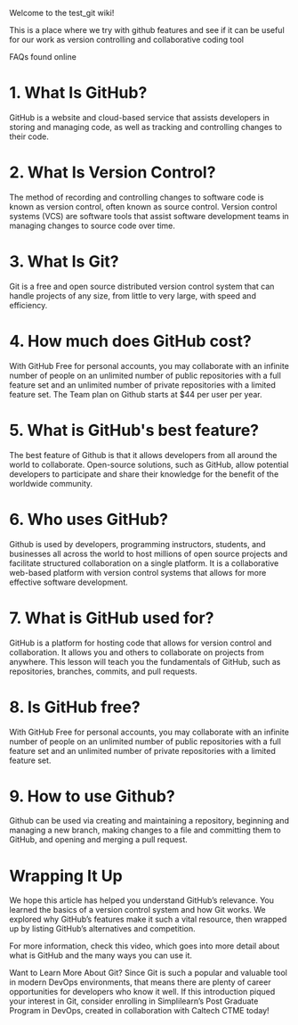 Welcome to the test_git wiki!

This is a place where we try with github features and see if it can be useful for our work as version controlling and collaborative coding tool

FAQs found online

# 1. What Is GitHub?
GitHub is a website and cloud-based service that assists developers in storing and managing code, as well as tracking and controlling changes to their code.

# 2. What Is Version Control?
The method of recording and controlling changes to software code is known as version control, often known as source control. Version control systems (VCS) are software tools that assist software development teams in managing changes to source code over time.

# 3. What Is Git?
Git is a free and open source distributed version control system that can handle projects of any size, from little to very large, with speed and efficiency.

# 4. How much does GitHub cost?
With GitHub Free for personal accounts, you may collaborate with an infinite number of people on an unlimited number of public repositories with a full feature set and an unlimited number of private repositories with a limited feature set. The Team plan on Github starts at $44 per user per year.

# 5. What is GitHub's best feature?
The best feature of Github is that it allows developers from all around the world to collaborate. Open-source solutions, such as GitHub, allow potential developers to participate and share their knowledge for the benefit of the worldwide community.

# 6. Who uses GitHub?
Github is used by developers, programming instructors, students, and businesses all across the world to host millions of open source projects and facilitate structured collaboration on a single platform. It is a collaborative web-based platform with version control systems that allows for more effective software development.

# 7. What is GitHub used for?
GitHub is a platform for hosting code that allows for version control and collaboration. It allows you and others to collaborate on projects from anywhere. This lesson will teach you the fundamentals of GitHub, such as repositories, branches, commits, and pull requests.

# 8. Is GitHub free?
With GitHub Free for personal accounts, you may collaborate with an infinite number of people on an unlimited number of public repositories with a full feature set and an unlimited number of private repositories with a limited feature set.

# 9. How to use Github?
Github can be used via creating and maintaining a repository, beginning and managing a new branch, making changes to a file and committing them to GitHub, and opening and merging a pull request.

# Wrapping It Up
We hope this article has helped you understand GitHub’s relevance. You learned the basics of a version control system and how Git works. We explored why GitHub’s features make it such a vital resource, then wrapped up by listing GitHub’s alternatives and competition.

For more information, check this video, which goes into more detail about what is GitHub and the many ways you can use it.

Want to Learn More About Git?
Since Git is such a popular and valuable tool in modern DevOps environments, that means there are plenty of career opportunities for developers who know it well. If this introduction piqued your interest in Git, consider enrolling in Simplilearn’s Post Graduate Program in DevOps, created in collaboration with Caltech CTME today!
